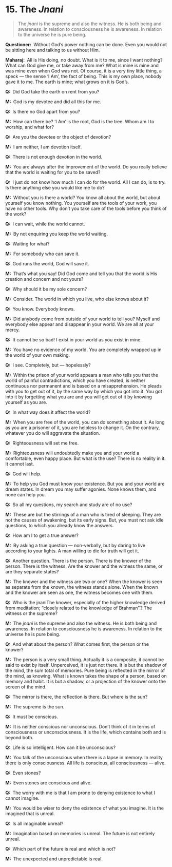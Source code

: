 # 15. The *Jnani*

>The *jnani* is the supreme and also the witness. He is both being and awareness. In relation to consciousness he is awareness. In relation to the universe he is pure being.

**Questioner:**&ensp;Without God’s power nothing can be done. Even you would not be sitting here and talking to us without Him.

**Maharaj:**&ensp;All is His doing, no doubt. What is it to me, since I want nothing? What can God give me, or take away from me? What is mine is mine and was mine even when God was not. Of course, it is a very tiny little thing, a speck — the sense ‘I Am’, the fact of being. This is my own place, nobody gave it to me. The earth is mine; what grows on it is God’s.

**Q:**&ensp;Did God take the earth on rent from you?

**M:**&ensp;God is my devotee and did all this for me.

**Q:**&ensp;Is there no God apart from you?

**M:**&ensp;How can there be? ‘I Am’ is the root, God is the tree. Whom am I to worship, and what for?

**Q:**&ensp;Are you the devotee or the object of devotion?

**M:**&ensp;I am neither, I am devotion itself.

**Q:**&ensp;There is not enough devotion in the world.

**M:**&ensp;You are always after the improvement of the world. Do you really believe that the world is waiting for you to be saved?

**Q:**&ensp;I just do not know how much I can do for the world. All I can do, is to try. Is there anything else you would like me to do?

**M:**&ensp;Without you is there a world? You know all about the world, but about yourself you know nothing. You yourself are the tools of your work, you have no other tools. Why don’t you take care of the tools before you think of the work?

**Q:**&ensp;I can wait, while the world cannot.

**M:**&ensp;By not enquiring you keep the world waiting.

**Q:**&ensp;Waiting for what?

**M:**&ensp;For somebody who can save it.

**Q:**&ensp;God runs the world, God will save it.

**M:**&ensp;That’s what you say! Did God come and tell you that the world is His creation and concern and not yours?

**Q:**&ensp;Why should it be my sole concern?

**M:**&ensp;Consider. The world in which you live, who else knows about it?

**Q:**&ensp;You know. Everybody knows.

**M:**&ensp;Did anybody come from outside of your world to tell you? Myself and everybody else appear and disappear in your world. We are all at your mercy.

**Q:**&ensp;It cannot be so bad! I exist in your world as you exist in mine.

**M:**&ensp;You have no evidence of my world. You are completely wrapped up in the world of your own making.

**Q:**&ensp;I see. Completely, but — hopelessly?

**M:**&ensp;Within the prison of your world appears a man who tells you that the world of painful contradictions, which you have created, is neither continuous nor permanent and is based on a misapprehension. He pleads with you to get out of it, by the same way by which you got into it. You got into it by forgetting what you are and you will get out of it by knowing yourself as you are.

**Q:**&ensp;In what way does it affect the world?

**M:**&ensp;When you are free of the world, you can do something about it. As long as you are a prisoner of it, you are helpless to change it. On the contrary, whatever you do will aggravate the situation.

**Q:**&ensp;Righteousness will set me free.

**M:**&ensp;Righteousness will undoubtedly make you and your world a comfortable, even happy place. But what is the use? There is no reality in it. It cannot last.

**Q:**&ensp;God will help.

**M:**&ensp;To help you God must know your existence. But you and your world are dream states. In dream you may suffer agonies. None knows them, and none can help you.

**Q:**&ensp;So all my questions, my search and study are of no use?

**M:**&ensp;These are but the stirrings of a man who is tired of sleeping. They are not the causes of awakening, but its early signs. But, you must not ask idle questions, to which you already know the answers.

**Q:**&ensp;How am I to get a true answer?

**M:**&ensp;By asking a true question — non-verbally, but by daring to live according to your lights. A man willing to die for truth will get it.

**Q:**&ensp;Another question. There is the person. There is the knower of the person. There is the witness. Are the knower and the witness the same, or are they separate states?

**M:**&ensp;The knower and the witness are two or one? When the knower is seen as separate from the known, the witness stands alone. When the known and the knower are seen as one, the witness becomes one with them.

**Q:**&ensp;Who is the <span class=tooltip>jnani<span class=tooltiptext>The knower, especially of the higher knowledge derived from meditation; “closely related to the knowledge of Brahman”.</span></span>? The witness or the supreme?

**M:**&ensp;The *jnani* is the supreme and also the witness. He is both being and awareness. In relation to consciousness he is awareness. In relation to the universe he is pure being.

**Q:**&ensp;And what about the person? What comes first, the person or the knower? 

**M:**&ensp;The person is a very small thing. Actually it is a composite, it cannot be said to exist by itself. Unperceived, it is just not there. It is but the shadow of the mind, the sum total of memories. Pure being is reflected in the mirror of the mind, as knowing. What is known takes the shape of a person, based on memory and habit. It is but a shadow, or a projection of the knower onto the screen of the mind.

**Q:**&ensp;The mirror is there, the reflection is there. But where is the sun?

**M:**&ensp;The supreme is the sun.

**Q:**&ensp;It must be conscious.

**M:**&ensp;It is neither conscious nor unconscious. Don’t think of it in terms of consciousness or unconsciousness. It is the life, which contains both and is beyond both.

**Q:**&ensp;Life is so intelligent. How can it be unconscious?

**M:**&ensp;You talk of the unconscious when there is a lapse in memory. In reality there is only consciousness. All life is conscious, all consciousness — alive.

**Q:**&ensp;Even stones?

**M:**&ensp;Even stones are conscious and alive.

**Q:**&ensp;The worry with me is that I am prone to denying existence to what I cannot imagine.

**M:**&ensp;You would be wiser to deny the existence of what you imagine. It is the imagined that is unreal.

**Q:**&ensp;Is all imaginable unreal?

**M:**&ensp;Imagination based on memories is unreal. The future is not entirely unreal.

**Q:**&ensp;Which part of the future is real and which is not?

**M:**&ensp;The unexpected and unpredictable is real.